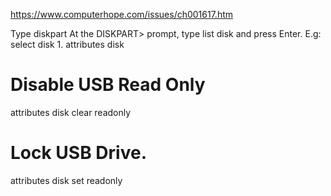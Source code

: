 https://www.computerhope.com/issues/ch001617.htm

Type diskpart 
At the DISKPART> prompt, type list disk and press Enter.
E.g: select disk 1.
attributes disk

# Disable USB Read Only
attributes disk clear readonly  

# Lock USB Drive.
attributes disk set readonly
